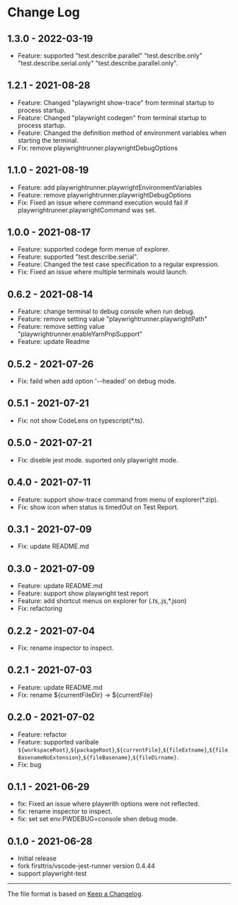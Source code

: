 # Change Log

## 1.3.0 - 2022-03-19

- Feature: supported "test.describe.parallel" "test.describe.only" "test.describe.serial.only" "test.describe.parallel.only".

## 1.2.1 - 2021-08-28

- Feature: Changed "playwright show-trace" from terminal startup to process startup.
- Feature: Changed "playwright codegen" from terminal startup to process startup.
- Feature: Changed the definition method of environment variables when starting the terminal.
- Fix: remove playwrightrunner.playwrightDebugOptions

## 1.1.0 - 2021-08-19

- Feature: add playwrightrunner.playwrightEnvironmentVariables
- Feature: remove playwrightrunner.playwrightDebugOptions
- Fix: Fixed an issue where command execution would fail if playwrightrunner.playwrightCommand was set.

## 1.0.0 - 2021-08-17

- Feature: supported codege form menue of explorer.
- Feature: supported "test.describe.serial".
- Feature: Changed the test case specification to a regular expression.
- Fix: Fixed an issue where multiple terminals would launch.

## 0.6.2 - 2021-08-14

- Feature: change terminal to debug console when run debug.
- Feature: remove setting value "playwrightrunner.playwrightPath"
- Feature: remove setting value "playwrightrunner.enableYarnPnpSupport"
- Feature: update Readme

## 0.5.2 - 2021-07-26

- Fix: faild when add option '--headed' on debug mode.

## 0.5.1 - 2021-07-21

- Fix: not show CodeLens on typescript(*.ts).

## 0.5.0 - 2021-07-21

- Fix: diseble jest mode. suported only playwright mode.

## 0.4.0 - 2021-07-11

- Feature: support show-trace command from menu of explorer(*.zip).
- Fix: show icon when status is timedOut on Test Report.

## 0.3.1 - 2021-07-09

- Fix: update README.md

## 0.3.0 - 2021-07-09

- Feature: update README.md
- Feature: support show playwright test report
- Feature: add shortcut menus on explorer for (*.ts,*.js,*.json)
- Fix: refactoring

## 0.2.2 - 2021-07-04

- Fix: rename inspector to inspect.

## 0.2.1 - 2021-07-03

- Feature: update README.md
- Fix: rename ${currentFileDir} -> ${currentFile}

## 0.2.0 - 2021-07-02

- Feature: refactor
- Feature: supported varibale ``${workspaceRoot}``,``${packageRoot}``,``${currentFile}``,``${fileExtname}``,``${fileBasenameNoExtension}``,``${fileBasename}``,``${fileDirname}``.
- Fix: bug
  
## 0.1.1 - 2021-06-29

- fix: Fixed an issue where playwrith options were not reflected.
- fix: rename inspector to inspect.
- fix: set set env:PWDEBUG=console shen debug mode.

## 0.1.0 - 2021-06-28

- Initial release
- fork firsttris/vscode-jest-runner version 0.4.44
- support playwright-test

---

The file format is based on [Keep a Changelog](http://keepachangelog.com/).
